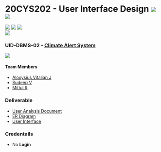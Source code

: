# 20CYS202 - User Interface Design ![](https://img.shields.io/badge/-Live-green) ![](https://img.shields.io/badge/-Evaluated-gold)
![](https://img.shields.io/badge/Batch-21CYS-lightgreen) ![](https://img.shields.io/badge/UG-blue) ![](https://img.shields.io/badge/Subject-UID-blue) <br/>
![](https://img.shields.io/badge/Category-BRIG-purple)

### UID-DBMS-02 - [Climate Alert System](https://vitalian2021.github.io/20CYS202-UID/Mini-Project)
![](https://img.shields.io/badge/Template-Template-brown)

#### Team Members
- [Alooysius Vitalian J]()
- [Sudeep V]()
- [Mittul R]()

### Deliverable 
- [User Analysis Document](UID-DBMS-02_UAD.pdf)
- [ER Diagram](UID-DBMS-02_ER_Diagram.png)
- [User Interface](UI/)

### Credentails
- No **Login**


